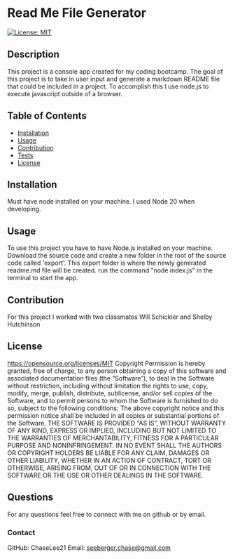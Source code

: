 # Read Me File Generator
  [![License: MIT](https://img.shields.io/badge/License-MIT-yellow.svg)](#license)
  ## Description
  This project is a console app created for my coding bootcamp. The goal of this project is to take in user input and generate a markdown README file that could be included in a project. To accomplish this I use node.js to execute javascript outside of a browser.
  ## Table of Contents
  - [Installation](#installation)
  - [Usage](#usage)
  - [Contribution](#contribution)
  - [Tests](#tests)
  - [License](#license)
  ## Installation
  Must have node installed on your machine. I used Node 20 when developing.
  ## Usage
  To use this project you have to have Node.js installed on your machine. Download the source code and create a new folder in the root of the source code called 'export'. This export folder is where the newly generated readme.md file will be created. run the command "node index.js" in the terminal to start the app. 
  ## Contribution
  For this project I worked with two classmates Will Schickler and Shelby Hutchinson
  ## License
  https://opensource.org/licenses/MIT
  Copyright <YEAR> <COPYRIGHT HOLDER>
      Permission is hereby granted, free of charge, to any person obtaining a copy of this software and associated documentation files (the “Software”), to deal in the Software without restriction, including without limitation the rights to use, copy, modify, merge, publish, distribute, sublicense, and/or sell copies of the Software, and to permit persons to whom the Software is furnished to do so, subject to the following conditions:
      The above copyright notice and this permission notice shall be included in all copies or substantial portions of the Software.
      THE SOFTWARE IS PROVIDED “AS IS”, WITHOUT WARRANTY OF ANY KIND, EXPRESS OR IMPLIED, INCLUDING BUT NOT LIMITED TO THE WARRANTIES OF MERCHANTABILITY, FITNESS FOR A PARTICULAR PURPOSE AND NONINFRINGEMENT. IN NO EVENT SHALL THE AUTHORS OR COPYRIGHT HOLDERS BE LIABLE FOR ANY CLAIM, DAMAGES OR OTHER LIABILITY, WHETHER IN AN ACTION OF CONTRACT, TORT OR OTHERWISE, ARISING FROM, OUT OF OR IN CONNECTION WITH THE SOFTWARE OR THE USE OR OTHER DEALINGS IN THE SOFTWARE.
  ## Questions
  For any questions feel free to connect with me on github or by email.
  ### Contact
  GitHub: ChaseLee21
  Email: seeberger.chase@gmail.com
